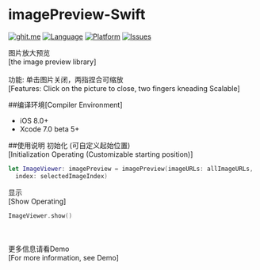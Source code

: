 # imagePreview-Swift
[![ghit.me](https://ghit.me/badge.svg?repo=caydyn-skd/imagePreview-Swift)](https://ghit.me/repo/caydyn-skd/imagePreview-Swift)
[![Language](http://img.shields.io/badge/language-swift-orange.svg?style=flat)](https://developer.apple.com/swift)
[![Platform](https://img.shields.io/badge/platform-ios-lightgrey.svg?style=flat)](https://developer.apple.com/resources/)
[![Issues](https://img.shields.io/github/issues/caydyn-skd/imagePreview-Swift.svg?style=flat)](https://github.com/caydyn-skd/imagePreview-Swift/issues)

图片放大预览<br>
[the image preview library]<br><br>
功能: 单击图片关闭，两指捏合可缩放<br>
[Features: Click on the picture to close, two fingers kneading Scalable]

##编译环境[Compiler Environment]
- iOS 8.0+
- Xcode 7.0 beta 5+

##使用说明
初始化 (可自定义起始位置)<br>
[Initialization Operating (Customizable starting position)]<br>
```swift
let ImageViewer: imagePreview = imagePreview(imageURLs: allImageURLs,
  index: selectedImageIndex)
```
显示<br>
[Show Operating]<br>
```swift
ImageViewer.show()
```
<br><br>
更多信息请看Demo<br>
[For more information, see Demo]<br>
